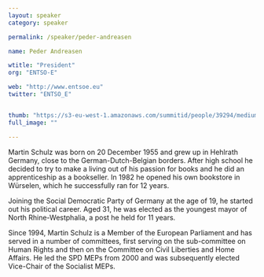 ```yaml
---
layout: speaker
category: speaker

permalink: /speaker/peder-andreasen

name: Peder Andreasen

wtitle: "President"
org: "ENTSO-E"

web: "http://www.entsoe.eu"
twitter: "ENTSO_E"


thumb: "https://s3-eu-west-1.amazonaws.com/summitid/people/39294/medium/Bono_copy.jpg?1414688646"
full_image: ""

---
```


Martin Schulz was born on 20 December 1955 and grew up in Hehlrath Germany, close to the German-Dutch-Belgian borders. After high school he decided to try to make a living out of his passion for books and he did an apprenticeship as a bookseller. In 1982 he opened his own bookstore in Würselen, which he successfully ran for 12 years.

Joining the Social Democratic Party of Germany at the age of 19, he started out his political career. Aged 31, he was elected as the youngest mayor of North Rhine-Westphalia, a post he held for 11 years.

Since 1994, Martin Schulz is a Member of the European Parliament and has served in a number of committees, first serving on the sub-committee on Human Rights and then on the Committee on Civil Liberties and Home Affairs. He led the SPD MEPs from 2000 and was subsequently elected Vice-Chair of the Socialist MEPs.
